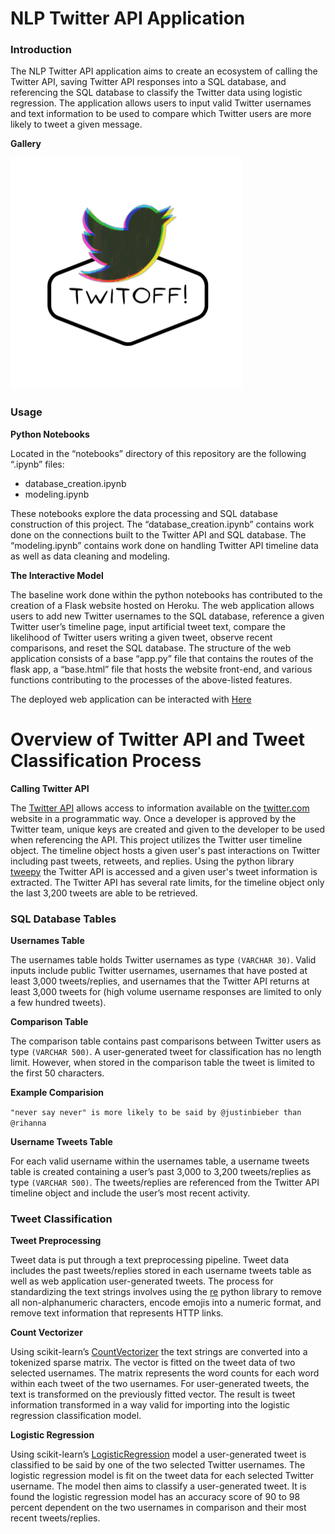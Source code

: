 # NLP Twitter API Application

### Introduction

The NLP Twitter API application aims to create an ecosystem of calling the Twitter API, saving Twitter API responses into a SQL database, and referencing the SQL database to classify the Twitter data using logistic regression. The application allows users to input valid Twitter usernames and text information to be used to compare which Twitter users are more likely to tweet a given message.

**Gallery**

![](assets/img/gallery.png)

### Usage

**Python Notebooks**

Located in the “notebooks” directory of this repository are the following “.ipynb” files:

- database_creation.ipynb
- modeling.ipynb

These notebooks explore the data processing and SQL database construction of this project. The “database_creation.ipynb” contains work done on the connections built to the Twitter API and SQL database. The “modeling.ipynb” contains work done on handling Twitter API timeline data as well as data cleaning and modeling.

**The Interactive Model**

The baseline work done within the python notebooks has contributed to the creation of a Flask website hosted on Heroku. The web application allows users to add new Twitter usernames to the SQL database, reference a given Twitter user’s timeline page, input artificial tweet text, compare the likelihood of Twitter users writing a given tweet, observe recent comparisons, and reset the SQL database. The structure of the web application consists of a base “app.py” file that contains the routes of the flask app, a “base.html” file that hosts the website front-end, and various functions contributing to the processes of the above-listed features.

The deployed web application can be interacted with [Here](https://nlp-twitter-api-application.herokuapp.com/)

# Overview of Twitter API and Tweet Classification Process

**Calling Twitter API**

The [Twitter API](https://developer.twitter.com/en/docs/twitter-api) allows access to information available on the [twitter.com](https://twitter.com) website in a programmatic way. Once a developer is approved by the Twitter team, unique keys are created and given to the developer to be used when referencing the API. This project utilizes the Twitter user timeline object. The timeline object hosts a given user's past interactions on Twitter including past tweets, retweets, and replies. Using the python library [tweepy](https://docs.tweepy.org/en/stable/) the Twitter API is accessed and a given user's tweet information is extracted. The Twitter API has several rate limits, for the timeline object only the last 3,200 tweets are able to be retrieved.

### SQL Database Tables

**Usernames Table**

The usernames table holds Twitter usernames as type ```(VARCHAR 30)```. Valid inputs include public Twitter usernames, usernames that have posted at least 3,000 tweets/replies, and usernames that the Twitter API returns at least 3,000 tweets for (high volume username responses are limited to only a few hundred tweets). 

**Comparison Table**

The comparison table contains past comparisons between Twitter users as type ```(VARCHAR 500)```. A user-generated tweet for classification has no length limit. However, when stored in the comparison table the tweet is limited to the first 50 characters.

**Example Comparision**

```"never say never" is more likely to be said by @justinbieber than @rihanna```

**Username Tweets Table**

For each valid username within the usernames table, a username tweets table is created containing a user’s past 3,000 to 3,200 tweets/replies as type ```(VARCHAR 500)```. The tweets/replies are referenced from the Twitter API timeline object and include the user’s most recent activity.

### Tweet Classification

**Tweet Preprocessing**

Tweet data is put through a text preprocessing pipeline. Tweet data includes the past tweets/replies stored in each username tweets table as well as web application user-generated tweets. The process for standardizing the text strings involves using the [re](https://docs.python.org/3/library/re.html) python library to remove all non-alphanumeric characters, encode emojis into a numeric format, and remove text information that represents HTTP links.

**Count Vectorizer**

Using scikit-learn’s [CountVectorizer](https://scikit-learn.org/stable/modules/generated/sklearn.feature_extraction.text.CountVectorizer.html) the text strings are converted into a tokenized sparse matrix. The vector is fitted on the tweet data of two selected usernames. The matrix represents the word counts for each word within each tweet of the two usernames. For user-generated tweets, the text is transformed on the previously fitted vector. The result is tweet information transformed in a way valid for importing into the logistic regression classification model.

**Logistic Regression**

Using scikit-learn’s [LogisticRegression](https://scikit-learn.org/stable/modules/generated/sklearn.linear_model.LogisticRegression.html) model a user-generated tweet is classified to be said by one of the two selected Twitter usernames. The logistic regression model is fit on the tweet data for each selected Twitter username. The model then aims to classify a user-generated tweet. It is found the logistic regression model has an accuracy score of 90 to 98 percent dependent on the two usernames in comparison and their most recent tweets/replies.
